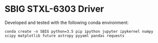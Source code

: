 # SBIG STXL-6303 Driver

Developed and tested with the following conda environment:
```
conda create -n SBIG python=3.5 pip ipython jupyter ipykernel numpy scipy matplotlib future astropy pyyaml pandas requests
```
